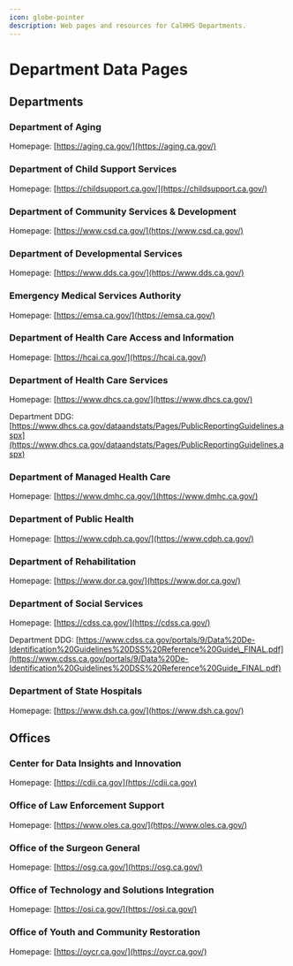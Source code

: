 ```yaml
---
icon: globe-pointer
description: Web pages and resources for CalHHS Departments.
---
```


# Department Data Pages

## Departments

### Department of Aging

Homepage: [https://aging.ca.gov/](https://aging.ca.gov/)

### Department of Child Support Services

Homepage: [https://childsupport.ca.gov/](https://childsupport.ca.gov/)

### Department of Community Services & Development

Homepage: [https://www.csd.ca.gov/](https://www.csd.ca.gov/)

### Department of Developmental Services

Homepage: [https://www.dds.ca.gov/](https://www.dds.ca.gov/)

### Emergency Medical Services Authority

Homepage: [https://emsa.ca.gov/](https://emsa.ca.gov/)

### Department of Health Care Access and Information

Homepage: [https://hcai.ca.gov/](https://hcai.ca.gov/)

### Department of Health Care Services

Homepage: [https://www.dhcs.ca.gov/](https://www.dhcs.ca.gov/)

Department DDG: [https://www.dhcs.ca.gov/dataandstats/Pages/PublicReportingGuidelines.aspx](https://www.dhcs.ca.gov/dataandstats/Pages/PublicReportingGuidelines.aspx)

### Department of Managed Health Care

Homepage: [https://www.dmhc.ca.gov/](https://www.dmhc.ca.gov/)

### Department of Public Health

Homepage: [https://www.cdph.ca.gov/](https://www.cdph.ca.gov/)

### Department of Rehabilitation

Homepage: [https://www.dor.ca.gov/](https://www.dor.ca.gov/)

### Department of Social Services

Homepage: [https://cdss.ca.gov/](https://cdss.ca.gov/)

Department DDG: [https://www.cdss.ca.gov/portals/9/Data%20De-Identification%20Guidelines%20DSS%20Reference%20Guide\_FINAL.pdf](https://www.cdss.ca.gov/portals/9/Data%20De-Identification%20Guidelines%20DSS%20Reference%20Guide_FINAL.pdf)

### Department of State Hospitals

Homepage: [https://www.dsh.ca.gov/](https://www.dsh.ca.gov/)

## Offices

### Center for Data Insights and Innovation

Homepage: [https://cdii.ca.gov](https://cdii.ca.gov)

### Office of Law Enforcement Support

Homepage: [https://www.oles.ca.gov/](https://www.oles.ca.gov/)

### Office of the Surgeon General

Homepage: [https://osg.ca.gov/](https://osg.ca.gov/)

### Office of Technology and Solutions Integration

Homepage: [https://osi.ca.gov/](https://osi.ca.gov/)

### Office of Youth and Community Restoration

Homepage: [https://oycr.ca.gov/](https://oycr.ca.gov/)
